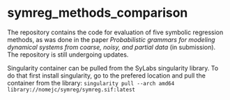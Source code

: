 # symreg_methods_comparison

The repository contains the code for evaluation of five symbolic regression methods, as was done in the paper _Probabilistic grammars for modeling dynamical systems from coarse, noisy, and partial data_ (in submission). The repository is still undergoing updates.


Singularity container can be pulled from the SyLabs singularity library. To do that first install singularity, go to the prefered location and pull the container from the library:
`singularity pull --arch amd64 library://nomejc/symreg/symreg.sif:latest`
